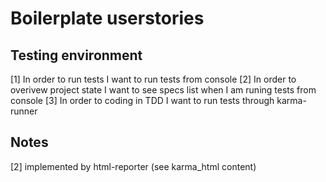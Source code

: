 
Boilerplate userstories
=======================

## Testing environment

[1]  In order to run tests                 I want to run tests from console
[2]	 In order to overivew project state    I want to see specs list when I am runing tests from console
[3]	 In order to coding in TDD             I want to run tests through karma-runner

## Notes

[2] implemented by html-reporter (see karma_html content)
